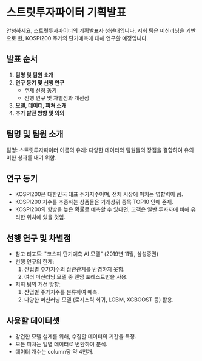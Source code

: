 # 스트릿투자파이터 기획발표

안녕하세요, 스트릿투자파이터의 기획발표자 성현태입니다. 저희 팀은 머신러닝을 기반으로 한, KOSPI200 주가의 단기예측에 대해 연구할 예정입니다.

## 발표 순서

1. **팀명 및 팀원 소개**
2. **연구 동기 및 선행 연구**
   - 주제 선정 동기
   - 선행 연구 및 차별점과 개선점
3. **모델, 데이터, 피쳐 소개**
4. **추가 발전 방향 및 의의**

## 팀명 및 팀원 소개

팀명: 스트릿투자파이터
이름의 유래: 다양한 데이터와 팀원들의 장점을 결합하여 유의미한 성과를 내기 위함.

## 연구 동기

- KOSPI200은 대한민국 대표 주가지수이며, 전체 시장에 미치는 영향력이 큼.
- KOSPI200 지수를 추종하는 상품들은 거래상위 종목 TOP10 안에 존재.
- KOSPI200의 향방을 높은 확률로 예측할 수 있다면, 고객은 일반 투자자에 비해 유리한 위치에 있을 것임.

## 선행 연구 및 차별점

- 참고 리포트: "코스피 단기예측 AI 모델" (2019년 11월, 삼성증권)
- 선행 연구의 한계:
   1. 산업별 주가지수의 상관관계를 반영하지 못함.
   2. 여러 머신러닝 모델 중 랜덤 포레스트만을 사용.
- 저희 팀의 개선 방향:
   1. 산업별 주가지수를 분류하여 예측.
   2. 다양한 머신러닝 모델 (로지스틱 회귀, LGBM, XGBOOST 등) 활용.

## 사용할 데이터셋

- 강건한 모델 설계를 위해, 수집할 데이터의 기간을 특정.
- 모든 피쳐는 일별 데이터로 변환하여 분석.
- 데이터 개수는 column당 약 4천개.
